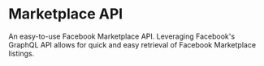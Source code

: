 # Marketplace API

An easy-to-use Facebook Marketplace API. Leveraging Facebook's GraphQL API allows for quick and easy retrieval of Facebook Marketplace listings.